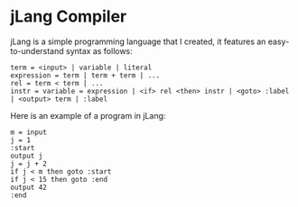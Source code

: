# jLang Compiler

jLang is a simple programming language that I created, it features an easy-to-understand syntax as follows:

```text
term = <input> | variable | literal
expression = term | term + term | ...
rel = term < term | ...
instr = variable = expression | <if> rel <then> instr | <goto> :label | <output> term | :label
```

Here is an example of a program in jLang:

```
m = input
j = 1
:start
output j
j = j + 2
if j < m then goto :start
if j < 15 then goto :end
output 42
:end
```
